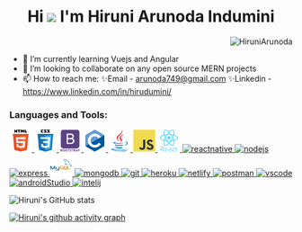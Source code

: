 <h1 align="center">Hi <img src="https://raw.githubusercontent.com/iampavangandhi/iampavangandhi/master/gifs/Hi.gif" width="30px"> I'm Hiruni Arunoda Indumini</h1> 
<p align="right"><img src="https://komarev.com/ghpvc/?username=HiruniArunoda" alt="HiruniArunoda"/></p>

<!--
**HiruniArunoda/HiruniArunoda** is a ✨ _special_ ✨ repository because its `README.md` (this file) appears on your GitHub profile.

Here are some ideas to get you started:-->


- 🌱 I’m currently learning Vuejs and Angular
- 👯 I’m looking to collaborate on any open source MERN projects
- 📫 How to reach me: ✨Email - arunoda749@gmail.com ✨Linkedin - https://www.linkedin.com/in/hirudumini/ 


<h3 align="left">Languages and Tools:</h3>
<p align="left"> 
      <a href="https://www.w3.org/html/" target="_blank"> <img src="https://raw.githubusercontent.com/devicons/devicon/master/icons/html5/html5-original-wordmark.svg"                    alt="html5" width="40" height="40"/> </a> 
      <a href="https://www.w3schools.com/css/" target="_blank"> <img src="https://raw.githubusercontent.com/devicons/devicon/master/icons/css3/css3-original-wordmark.svg"                 alt="css3" width="40" height="40"/> </a>
      </a>
      <a href="https://getbootstrap.com" target="_blank"> <img src="https://raw.githubusercontent.com/devicons/devicon/master/icons/bootstrap/bootstrap-plain-wordmark.svg" alt="bootstrap" width="40" height="40"/> </a> 
      <a href="https://www.cprogramming.com/" target="_blank"> <img src="https://raw.githubusercontent.com/devicons/devicon/master/icons/c/c-original.svg" alt="c" width="40" height="40"/> </a>  
      <a href="https://www.java.com" target="_blank"> <img src="https://raw.githubusercontent.com/devicons/devicon/master/icons/java/java-original.svg" alt="java" width="40" height="40"/> </a> 
      <a href="https://developer.mozilla.org/en-US/docs/Web/JavaScript" target="_blank"> <img src="https://raw.githubusercontent.com/devicons/devicon/master/icons/javascript/javascript-original.svg" alt="javascript" width="40" height="40"/> </a>
      <a href="https://reactjs.org/" target="_blank"> <img src="https://raw.githubusercontent.com/devicons/devicon/master/icons/react/react-original-wordmark.svg" alt="react" width="40" height="40"/> </a> 
      <a href="https://reactnative.dev/" target="_blank"> <img src="https://reactnative.dev/img/header_logo.svg" alt="reactnative" width="40" height="40"/> </a> 
      <a href="https://nodejs.org/en/" target="_blank"> <img src="https://cdn.worldvectorlogo.com/logos/nodejs-2.svg" alt="nodejs" width="40" height="40"/> </a>
      <a href="https://expressjs.com/" target="_blank"> <img src="https://cdn.worldvectorlogo.com/logos/express-109.svg" alt="express" width="40" height="40"/> </a>
      <a href="https://www.mysql.com/" target="_blank"> <img src="https://raw.githubusercontent.com/devicons/devicon/master/icons/mysql/mysql-original-wordmark.svg" alt="mysql" width="40" height="40"/> </a>        
      <a href="https://www.mongodb.com/" target="_blank"> <img src="https://cdn.worldvectorlogo.com/logos/mongodb-icon-1.svg" alt="mongodb" width="40" height="40"/> </a>
      <a href="https://git-scm.com/" target="_blank"> <img src="https://www.vectorlogo.zone/logos/git-scm/git-scm-icon.svg" alt="git" width="40" height="40"/> </a> 
      <a href="https://heroku.com" target="_blank"> <img src="https://www.vectorlogo.zone/logos/heroku/heroku-icon.svg" alt="heroku" width="40" height="40"/> </a>  
      <a href="https://www.netlify.com/" target="_blank"> <img src="https://cdn.worldvectorlogo.com/logos/netlify.svg" alt="netlify" width="40" height="40"/> </a>       
      <a href="https://postman.com" target="_blank"> <img src="https://www.vectorlogo.zone/logos/getpostman/getpostman-icon.svg" alt="postman" width="40" height="40"/> </a> 
      <a href="https://code.visualstudio.com/" target="_blank"> <img src="https://cdn.worldvectorlogo.com/logos/visual-studio-code-1.svg" alt="vscode" width="40" height="40"/> </a> 
      <a href="https://developer.android.com/" target="_blank"> <img src="https://cdn.worldvectorlogo.com/logos/android.svg" alt="androidStudio" width="40" height="40"/> </a>
      <a href="https://www.jetbrains.com/idea/" target="_blank"> <img src="https://cdn.worldvectorlogo.com/logos/intellij-idea-1.svg" alt="intelij" width="40" height="40"/> </a> 
      
</p>


<!-- [![Top Langs](https://github-readme-stats.vercel.app/api/top-langs/?username=HiruniArunoda&theme=radical&layout=compact&exclude_repo=Farm-Management-Pro)](https://github.com/HiruniArunoda/github-readme-stats)                       
 -->
![Hiruni's GitHub stats](https://github-readme-stats.vercel.app/api?username=HiruniArunoda&show_icons=true&theme=radical&custom_title=Hiruni's%20github%20activity%20graph)

[![Hiruni's github activity graph](https://activity-graph.herokuapp.com/graph?username=HiruniArunoda&theme=react-dark&custom_title=Hiruni's%20Github%20Stats)](https://github.com/HiruniArunoda/github-readme-activity-graph)


 



